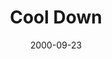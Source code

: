 ---
layout: message
category: message
series: "Making Life Work"
title: "Cool Down"
date: 2000-09-23
audio-description: "Join us as we investigate the collection of &quot;common&quot; sense in the book of Proverbs."
audio: ""
audio-title: "Cool Down"
audio-duration: ":"
---